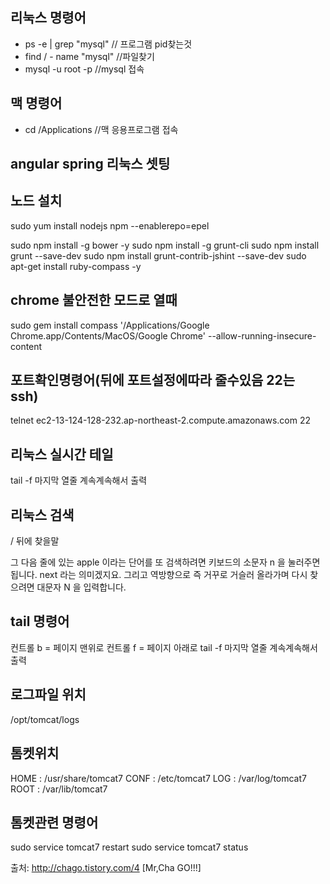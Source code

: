 ## 리눅스 명령어
* ps -e | grep "mysql" // 프로그램 pid찾는것
* find / - name "mysql" //파일찾기
* mysql -u root -p //mysql 접속


## 맥 명령어
* cd /Applications //맥 응용프로그램 접속


## angular spring 리눅스 셋팅

## 노드 설치
sudo yum install nodejs npm --enablerepo=epel

sudo npm install -g bower -y
sudo npm install -g grunt-cli
sudo npm install grunt --save-dev
sudo npm install grunt-contrib-jshint --save-dev
sudo apt-get install ruby-compass -y

## chrome 불안전한 모드로 열때

sudo gem install compass
'/Applications/Google Chrome.app/Contents/MacOS/Google Chrome' --allow-running-insecure-content


## 포트확인명령어(뒤에 포트설정에따라 줄수있음 22는 ssh)
telnet ec2-13-124-128-232.ap-northeast-2.compute.amazonaws.com 22
## 리눅스 실시간 테일
tail -f  마지막 열줄 계속계속해서 출력
## 리눅스 검색
/  뒤에 찾을말

그 다음 줄에 있는 apple 이라는 단어를 또 검색하려면 키보드의 소문자 n 을 눌러주면 됩니다. next 라는 의미겠지요. 그리고 역방향으로 즉 거꾸로 거슬러 올라가며 다시 찾으려면 대문자 N 을 입력합니다.

## tail 명령어
컨트롤 b = 페이지 맨위로
컨트롤 f = 페이지 아래로
tail -f  마지막 열줄 계속계속해서 출력

## 로그파일 위치
/opt/tomcat/logs


## 톰켓위치

HOME : /usr/share/tomcat7
CONF :  /etc/tomcat7
LOG :  /var/log/tomcat7
ROOT : /var/lib/tomcat7  

## 톰켓관련 명령어
sudo service tomcat7 restart
sudo service tomcat7 status


출처: http://chago.tistory.com/4 [Mr,Cha GO!!!]
